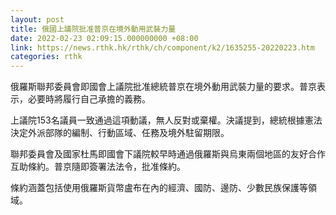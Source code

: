 ```yaml
---
layout: post
title: 俄國上議院批准普京在境外動用武裝力量
date: 2022-02-23 02:09:15.000000000 +08:00
link: https://news.rthk.hk/rthk/ch/component/k2/1635255-20220223.htm
categories: rthk
---
```


俄羅斯聯邦委員會即國會上議院批准總統普京在境外動用武裝力量的要求。普京表示，必要時將履行自己承擔的義務。

上議院153名議員一致通過這項動議，無人反對或棄權。決議提到，總統根據憲法決定外派部隊的編制、行動區域、任務及境外駐留期限。

聯邦委員會及國家杜馬即國會下議院較早時通過俄羅斯與烏東兩個地區的友好合作互助條約。普京隨即簽署法法令，批准條約。

條約涵蓋包括使用俄羅斯貨幣盧布在內的經濟、國防、邊防、少數民族保護等領域。
